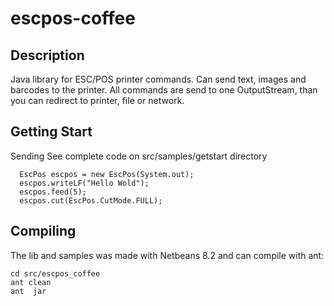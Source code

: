 # escpos-coffee
## Description
Java library for ESC/POS printer commands. Can send text, images and barcodes to the printer.
All commands are send to one OutputStream, than you can redirect to printer, file or network.

## Getting Start
Sending
See complete code on src/samples/getstart directory
```
  EscPos escpos = new EscPos(System.out);
  escpos.writeLF("Hello Wold");
  escpos.feed(5);
  escpos.cut(EscPos.CutMode.FULL);
```

## Compiling
The lib and samples was made with Netbeans 8.2 and can compile with ant:
```
cd src/escpos_coffee
ant clean
ant  jar
```


